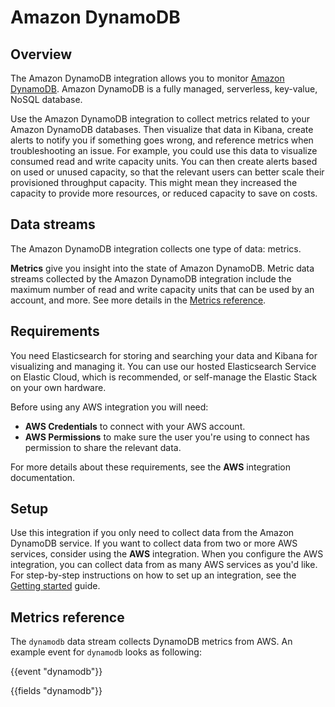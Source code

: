 # Amazon DynamoDB
## Overview
The Amazon DynamoDB integration allows you to monitor [Amazon DynamoDB](https://aws.amazon.com/dynamodb/). Amazon DynamoDB is a fully managed, serverless, key-value, NoSQL database.

Use the Amazon DynamoDB integration to collect metrics related to your Amazon DynamoDB databases. 
Then visualize that data in Kibana, create alerts to notify you if something goes wrong, and reference metrics when troubleshooting an issue.
For example, you could use this data to visualize consumed read and write capacity units. You can then create alerts based on used or unused capacity, so that the relevant users can better scale their provisioned throughput capacity. This might mean they increased the capacity to provide more resources, or reduced capacity to save on costs.

## Data streams
The Amazon DynamoDB integration collects one type of data: metrics.

**Metrics** give you insight into the state of Amazon DynamoDB.
Metric data streams collected by the Amazon DynamoDB integration include the maximum number of read and write capacity units that can be used by an account, and more. See more details in the [Metrics reference](#metrics-reference).

## Requirements
You need Elasticsearch for storing and searching your data and Kibana for visualizing and managing it.
You can use our hosted Elasticsearch Service on Elastic Cloud, which is recommended, or self-manage the Elastic Stack on your own hardware.

Before using any AWS integration you will need:

 * **AWS Credentials** to connect with your AWS account.
 * **AWS Permissions** to make sure the user you're using to connect has permission to share the relevant data.

For more details about these requirements, see the **AWS** integration documentation.

## Setup
Use this integration if you only need to collect data from the Amazon DynamoDB service.
If you want to collect data from two or more AWS services, consider using the **AWS** integration.
When you configure the AWS integration, you can collect data from as many AWS services as you'd like.
For step-by-step instructions on how to set up an integration, see the
[Getting started](https://www.elastic.co/guide/en/welcome-to-elastic/current/getting-started-observability.html) guide.

## Metrics reference
The `dynamodb` data stream collects DynamoDB metrics from AWS.
An example event for `dynamodb` looks as following:

{{event "dynamodb"}}

{{fields "dynamodb"}}